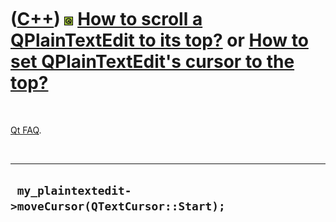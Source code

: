 



 

 

 

 

 

([C++](Cpp.md)) ![Qt](PicQt.png) [How to scroll a QPlainTextEdit to its top?](CppQPlainTextEditMoveCursorToStart.md) or [How to set QPlainTextEdit's cursor to the top?](CppQPlainTextEditMoveCursorToStart.htm)
==================================================================================================================================================================================================================

 

[Qt FAQ](CppQtFaq.md).

 

  ------------------------------------------------------
  ` my_plaintextedit->moveCursor(QTextCursor::Start);`
  ------------------------------------------------------

 

 

 

 

 





 



